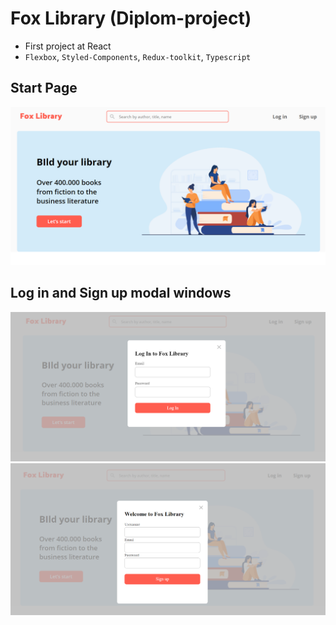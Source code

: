 # Fox Library (Diplom-project)

- First project at React
- `Flexbox`, `Styled-Components`, `Redux-toolkit`, `Typescript`

## Start Page 
<img src='start_page.png'>

## Log in and Sign up modal windows
<img src='log_in.png'> <img src='sing_up.png'>
